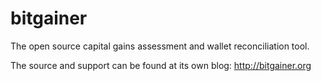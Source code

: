 # bitgainer
The open source capital gains assessment and wallet reconciliation tool.

The source and support can be found at its own blog: http://bitgainer.org
